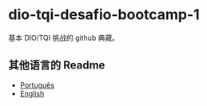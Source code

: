 # dio-tqi-desafio-bootcamp-1
基本 DIO/TQI 挑战的 github 典藏。

## 其他语言的 Readme
* [Português](https://github.com/eduardodsl/dio-tqi-desafio-bootcamp-1/blob/main/README.pt.md)
* [English](https://github.com/eduardodsl/dio-tqi-desafio-bootcamp-1)